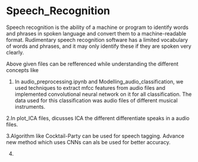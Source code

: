 # Speech_Recognition
Speech recognition is the ability of a machine or program to identify words and phrases in spoken language and convert 
them to a machine-readable format. 
Rudimentary speech recognition software has a limited vocabulary of words and phrases, 
and it may only identify these if they are spoken very clearly.

Above given files can be refferenced while understanding the different concepts like
1. In audio_preprocessing.ipynb and Modelling_audio_classification, we used techniques to extract mfcc features from audio files
and implemented convolutional neural network on it for all classification. The data used for this classification was audio files of different 
musical instruments.

2.In plot_ICA files, dicusses ICA the different differentiate speaks in a audio files.

3.Algorithm like Cocktail-Party can be used for speech tagging. Advance new method which uses CNNs can als be used for better accuracy.

4.
